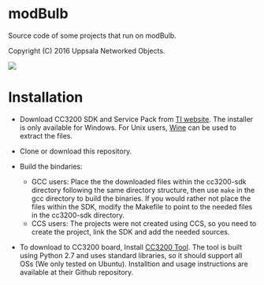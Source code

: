 # modBulb

Source code of some projects that run on modBulb.

Copyright (C) 2016 Uppsala Networked Objects.

![](https://img.shields.io/badge/license-BSD-green.svg)

# Installation

* Download CC3200 SDK and Service Pack from [TI website](http://www.ti.com/tool/cc3200sdk). The installer is only available for Windows. For Unix users, [Wine](https://www.winehq.org/) can be used to extract the files.

* Clone or download this repository.

* Build the bindaries:
	* GCC users: Place the the downloaded files within the cc3200-sdk directory following the same directory structure, then use `make` in the gcc directory to build the binaries. If you would rather not place the files within the SDK, modify the Makefile to point to the needed files in the cc3200-sdk directory.
	* CCS users: The projects were not created using CCS, so you need to create the project, link the SDK and add the needed sources.

* To download to CC3200 board, Install [CC3200 Tool](https://github.com/ALLTERCO/cc3200tool). The tool is built using Python 2.7 and uses standard libraries, so it should support all OSs (We only tested on Ubuntu). Installtion and usage instructions are available at their Github repository.

